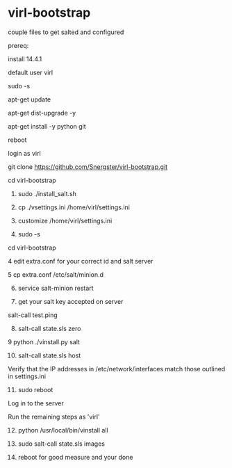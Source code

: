 virl-bootstrap
==============

couple files to get salted and configured

prereq: 

install 14.4.1

default user virl

sudo -s

apt-get update

apt-get dist-upgrade -y

apt-get install -y python git

reboot

login as virl

git clone https://github.com/Snergster/virl-bootstrap.git

cd virl-bootstrap

1. sudo ./install_salt.sh

2. cp ./vsettings.ini /home/virl/settings.ini

3. customize /home/virl/settings.ini

3. sudo -s

cd virl-bootstrap

4 edit extra.conf for your correct id and salt server

5 cp extra.conf /etc/salt/minion.d

6. service salt-minion restart

7. get your salt key accepted on server

salt-call test.ping

8. salt-call state.sls zero

9 python ./vinstall.py salt

10. salt-call state.sls host

Verify that the IP addresses in /etc/network/interfaces match those outlined in settings.ini

11. sudo reboot

Log in to the server

Run the remaining steps as 'virl'

12. python /usr/local/bin/vinstall all

13. sudo salt-call state.sls images

14. reboot for good measure and your done

